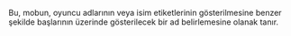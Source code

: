 Bu, mobun, oyuncu adlarının veya isim etiketlerinin gösterilmesine benzer şekilde başlarının üzerinde gösterilecek bir ad belirlemesine olanak tanır.